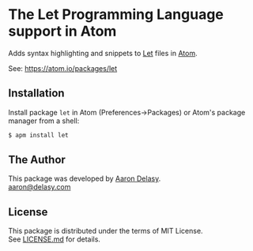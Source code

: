 # The Let Programming Language support in Atom
Adds syntax highlighting and snippets to [Let](https://let-lang.org) files in [Atom](https://atom.io).

See: https://atom.io/packages/let

## Installation
Install package `let` in Atom (Preferences->Packages) or Atom's package manager from a shell:

```bash
$ apm install let
```

## The Author
This package was developed by [Aaron Delasy](https://github.com/delasy). \
<aaron@delasy.com>

## License
This package is distributed under the terms of MIT License. \
See [LICENSE.md](LICENSE.md) for details.
